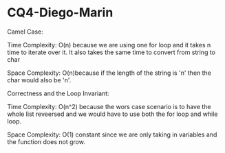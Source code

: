 # CQ4-Diego-Marin


Camel Case:

Time Complexity:
O(n) because we are using one for loop and it takes n time to iterate over it. It also takes the same time to convert from string to char

Space Complexity:
O(n)because if the length of the string is 'n' then the char would also be 'n'.


Correctness and the Loop Invariant:

Time Complexity:
O(n^2) because the wors case scenario is to have the whole list reveersed and we would have to use both the for loop and while loop.

Space Complexity:
O(1) constant since we are only taking in variables and the function does not grow.



